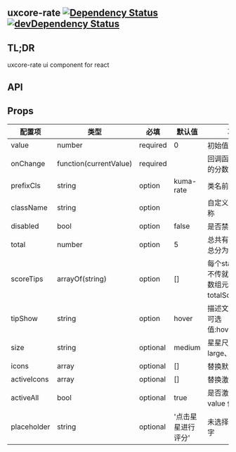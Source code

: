 
## uxcore-rate [![Dependency Status](http://img.shields.io/david/uxcore/uxcore-rate.svg?style=flat-square)](https://david-dm.org/uxcore/uxcore-rate) [![devDependency Status](http://img.shields.io/david/dev/uxcore/uxcore-rate.svg?style=flat-square)](https://david-dm.org/uxcore/uxcore-rate#info=devDependencies)

## TL;DR

uxcore-rate ui component for react

## API

## Props

| 配置项 | 类型 | 必填 | 默认值 | 功能/备注 | 版本 |
|---|---|---|---|---|--|
|value|number|required|0|初始值|
|onChange|function(currentValue)|required | |回调函数，会返回选中的分数，从1开始计数|
|prefixCls|string|option|kuma-rate|类名前缀|
|className |string|option||自定义样式的class名称|
|disabled|bool|option|false|是否禁用|
|total|number|option|5|总共有多少个icon,即总分为多少|
|scoreTips|arrayOf(string)|option|[]|每个star的描述文字，不传就不会显示tip。数组元素个数必须和totalScore一致|
|tipShow|string|option|hover|描述文字的显示方式.可选值:hover/always/false|
|size|string|optional|medium| 星星尺寸，枚举值 large、medium|
|icons|array|optional|[]|替换默认的图标| 0.3.3 |
|activeIcons|array|optional|[]|替换激活状态的图标| 0.3.3 |
|activeAll|bool|optional|true|是否激活所有低于 value 值的图标 | 0.3.3 |
|placeholder|string|optional|'点击星星进行评分'|未选择时的默认提示文字 | 0.3.4 |

